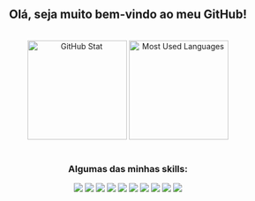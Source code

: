<h2 align="center">Olá, seja muito bem-vindo ao meu GitHub!</h2>

<br>

<div align="center">
    <img src="https://github-readme-stats.vercel.app/api?username=MarlonDeOliveiraMeth&show_icons=true&hide_border=true&theme=transparent" height="180em" alt="GitHub Stat">
    <img src="https://github-readme-stats.vercel.app/api/top-langs/?username=MarlonDeOliveiraMeth&layout=compact&hide_border=true&theme=transparent" height="180em" alt="Most Used Languages">
</div>

<br>

<h3 align="center">Algumas das minhas skills:</h3>
<div align="center">
  <img src="https://img.shields.io/badge/.NET-512BD4?style=for-the-badge&logo=dotnet&logoColor=white"/>
  <img src="https://img.shields.io/badge/Angular-DD0031?style=for-the-badge&logo=angular&logoColor=white"/>
  <img src="https://img.shields.io/badge/Node.js-339933?style=for-the-badge&logo=nodedotjs&logoColor=white"/>
  <img src="https://img.shields.io/badge/PowerBI-F2C811?style=for-the-badge&logo=Power%20BI&logoColor=white"/>
  <img src="https://img.shields.io/badge/Python-FFD43B?style=for-the-badge&logo=python&logoColor=blue"/>
  <img src="https://img.shields.io/badge/HTML5-E34F26?style=for-the-badge&logo=html5&logoColor=white"/>
  <img src="https://img.shields.io/badge/CSS3-1572B6?style=for-the-badge&logo=css3&logoColor=white"/>
  <img src="https://img.shields.io/badge/JavaScript-323330?style=for-the-badge&logo=javascript&logoColor=F7DF1E"/>
  <img src="https://img.shields.io/badge/Microsoft%20SQL%20Server-CC2927?style=for-the-badge&logo=microsoft%20sql%20server&logoColor=white"/>
  <img src="https://img.shields.io/badge/MySQL-005C84?style=for-the-badge&logo=mysql&logoColor=white"/>
</div>
